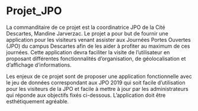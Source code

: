 # Projet_JPO

La commanditaire de ce projet est la coordinatrice JPO de la Cité Descartes, Mandine Jarverzac. Le projet a pour but de fournir une application pour les visiteurs venant assister aux Journées Portes Ouvertes (JPO) du campus Descartes afin de les aider à profiter au maximum de ces journées. Cette application devra faciliter la visite de l’utilisateur en proposant différentes fonctionnalités d’organisation, de géolocalisation et d’affichage d’informations.

Les enjeux de ce projet sont de proposer une application fonctionnelle avec le jeu de données correspondant aux JPO 2019 qui soit facile d’utilisation pour les visiteurs de la JPO et facile à mettre à jour par les administrateurs qui réponde aux objectifs fixés ci-dessous. L’application doit être esthétiquement agréable.
